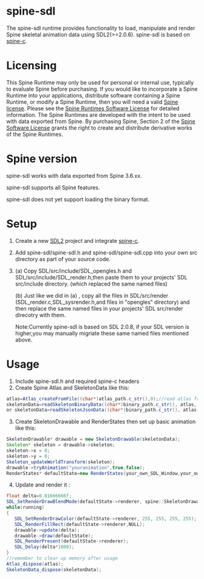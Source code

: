 # spine-sdl

The spine-sdl runtime provides functionality to load, manipulate and render Spine skeletal animation data using SDL2(>=2.0.6). spine-sdl is based on [spine-c](https://github.com/EsotericSoftware/spine-runtimes/tree/c6f31e6310833caa57da496db6bb04965d1e88c7/spine-c).

# Licensing
This Spine Runtime may only be used for personal or internal use, typically to evaluate Spine before purchasing. If you would like to incorporate a Spine Runtime into your applications, distribute software containing a Spine Runtime, or modify a Spine Runtime, then you will need a valid [Spine license](https://esotericsoftware.com/spine-purchase). Please see the [Spine Runtimes Software License](http://esotericsoftware.com/git/spine-runtimes/blob/LICENSE) for detailed information.
The Spine Runtimes are developed with the intent to be used with data exported from Spine. By purchasing Spine, Section 2 of the [Spine Software License](https://esotericsoftware.com/files/license.txt) grants the right to create and distribute derivative works of the Spine Runtimes.

# Spine version
spine-sdl works with data exported from Spine 3.6.xx.

spine-sdl supports all Spine features.

spine-sdl does not yet support loading the binary format.

# Setup

1. Create a new [SDL2](https://github.com/SDL-mirror/SDL) project and integrate [spine-c](https://github.com/EsotericSoftware/spine-runtimes/tree/c6f31e6310833caa57da496db6bb04965d1e88c7/spine-c). 

2. Add spine-sdl/spine-sdl.h and spine-sdl/spine-sdl.cpp into your own src directory as part of your source code.

3. (a) Copy SDL/src/include/SDL_opengles.h and SDL/src/include/SDL_render.h,then paste them to your projects' SDL src/include directory. (which replaced the same named files)
   
   (b) Just like we did in (a) , copy all the files in SDL/src/render (SDL_render.c,SDL_sysrender.h,and files in "opengles" directory) and then replace the same named files in your projects' SDL src/render direcotry with them.
   
   Note:Currently spine-sdl is based on SDL 2.0.8, if your SDL version is higher,you may manually migriate these same named files mentioned above.
   
# Usage 

1. Include spine-sdl.h and required spine-c headers
2. Create Spine Atlas and SkeletonData like this:
```java 
atlas=Atlas_createFromFile((char*)atlas_path.c_str(),0);//read atlas from file
skeletonData=readSkeletonBinaryData((char*)binary_path.c_str(), atlas, default_sclae);//using binary format
or skeletonData=readSkeletonJsonData((char*)binary_path.c_str(), atlas, default_sclae);//using json format
```
3. Create SkeletonDrawable and RenderStates then set up basic animation like this:
```java 
SkeletonDrawable* drawable = new SkeletonDrawable(skeletonData);
Skeleton* skeleton = drawable->skeleton;
skeleton->x = 0;
skeleton->y = 0;
Skeleton_updateWorldTransform(skeleton);
drawable->tryAnimation("youranimation",true,false);
RenderStates* defaultState=new RenderStates(your_own_SDL_Window,your_own_SDL_Renderer);
```
4. Update and render it :
```java 
float delta=0.01666666f;
SDL_SetRenderDrawBlendMode(defaultState->renderer, spine::SkeletonDrawable::sdl_blend_normal);
while(running)
{
   SDL_SetRenderDrawColor(defaultState->renderer, 255, 255, 255, 255);
   SDL_RenderFillRect(defaultState->renderer,NULL);
   drawable->update(delta);
   drawable->draw(defaultState);
   SDL_RenderPresent(defaultState->renderer);
   SDL_Delay(delta*1000);
}
//remember to clear up memory after usage
Atlas_dispose(atlas);
SkeletonData_dispose(skeletonData);
```

	
	
